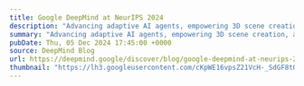 ```yaml
---
title: Google DeepMind at NeurIPS 2024
description: "Advancing adaptive AI agents, empowering 3D scene creation, and innovating LLM training for a smarter, safer future"
summary: "Advancing adaptive AI agents, empowering 3D scene creation, and innovating LLM training for a smarter, safer future"
pubDate: Thu, 05 Dec 2024 17:45:00 +0000
source: DeepMind Blog
url: https://deepmind.google/discover/blog/google-deepmind-at-neurips-2024/
thumbnail: "https://lh3.googleusercontent.com/cKpWE16vpsZ21VcH-_SdGF8tQEeEMp2phWFajdBq_A7aMVS2axiXQzd7V8mlHdJm-CXVKh1IaY3yeM_lAwu_zxc6SIBdWahdN6nYoaQqUbC8uU0qoY8=w1200-h630-n-nu"
---
```


